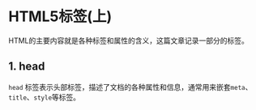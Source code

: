 # HTML5标签(上)


HTML的主要内容就是各种标签和属性的含义，这篇文章记录一部分的标签。

<!--more-->

## 1. head

`head` 标签表示头部标签，描述了文档的各种属性和信息，通常用来嵌套`meta`、`title`、`style`等标签。
